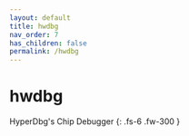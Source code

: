 ```yaml
---
layout: default
title: hwdbg
nav_order: 7
has_children: false
permalink: /hwdbg
---
```


# hwdbg

HyperDbg's Chip Debugger
{: .fs-6 .fw-300 }

